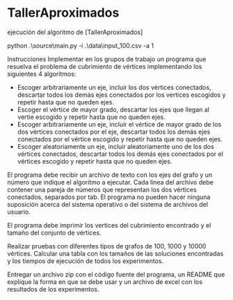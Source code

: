 # TallerAproximados

ejecución del algoritmo de [TallerAproximados]

python .\source\main.py -i .\data\input_100.csv -a 1

Instrucciones
Implementar en los grupos de trabajo un programa que resuelva el problema de cubrimiento de vértices implementando los siguientes 4 algoritmos:

- Escoger arbitrariamente un eje, incluir los dos vértices conectados, descartar todos los demás ejes conectados por los vertices escogidos y repetir hasta que no queden ejes.
- Escoger el vértice de mayor grado, descartar los ejes que llegan al vertie escogido y repetir hasta que no queden ejes.
- Escoger arbitrariamente un eje, incluir el vértice de mayor grado de los dos vértices conectados por el eje, descartar todos los demás ejes conectados por el vértice escogido y repetir hasta que no queden ejes.
- Escoger aleatoriamente un eje, incluir aleatoriamente uno de los dos vértices conectados, descartar todos los demás ejes conectados por el vértices escogido y repetir hasta que no queden ejes.

El programa debe recibir un archivo de texto con los ejes del grafo y un número que indique el algoritmo a ejecutar. Cada linea del archivo debe contener una pareja de números que representan los dos vértices conectados, separados por tab. El programa no pueden hacer ninguna suposición acerca del sistema operativo o del sistema de archivos del usuario. 

El programa debe imprimir los vertices del cubrimiento encontrado y el tamaño del conjunto de vértices.

Realizar pruebas con diferentes tipos de grafos de 100, 1000 y 10000 vértices. Calcular una tabla con los tamaños de las soluciones encontradas y los tiempos de ejecución de todos los experimentos.

Entregar un archivo zip con el código fuente del programa, un README que explique la forma en que se debe usar y un archivo de excel con los resultados de los experimentos.